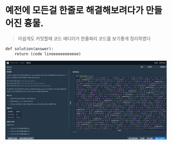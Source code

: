 # 예전에 모든걸 한줄로 해결해보려다가 만들어진 흉물.  

> 아쉽게도 커밋할때 코드 에디터가 한줄짜리 코드를 보기좋게 정리하였다  
```
def solution(answer):
    return (code lineeeeeeeeeeee)
```
![Alt text](모의고사.jpg)
